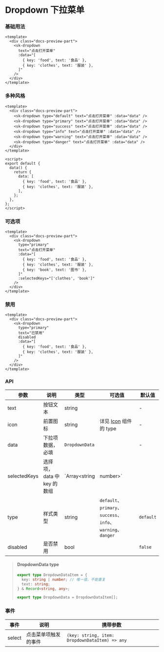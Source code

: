 # Dropdown 下拉菜单

### 基础用法

<div class="docs-preview-part">
  <sk-dropdown text="点击打开菜单" :data="[{ key: 'food', text: '食品' }, { key: 'clothes', text: '服装' }]" />
</div>

```vue
<template>
  <div class="docs-preview-part">
    <sk-dropdown
      text="点击打开菜单"
      :data="[
        { key: 'food', text: '食品' },
        { key: 'clothes', text: '服装' },
      ]"
    />
  </div>
</template>
```

### 多种风格

<DropdownTheme />

```vue
<template>
  <div class="docs-preview-part">
    <sk-dropdown type="default" text="点击打开菜单" :data="data" />
    <sk-dropdown type="primary" text="点击打开菜单" :data="data" />
    <sk-dropdown type="success" text="点击打开菜单" :data="data" />
    <sk-dropdown type="info" text="点击打开菜单" :data="data" />
    <sk-dropdown type="warning" text="点击打开菜单" :data="data" />
    <sk-dropdown type="danger" text="点击打开菜单" :data="data" />
  </div>
</template>

<script>
export default {
  data() {
    return {
      data: [
        { key: 'food', text: '食品' },
        { key: 'clothes', text: '服装' },
      ],
    };
  },
};
</script>
```

### 可选项

<div class="docs-preview-part">
  <sk-dropdown
    type="primary"
    text="点击打开菜单"
    :data="[
      { key: 'food', text: '食品' },
      { key: 'clothes', text: '服装' },
      { key: 'book', text: '图书' },
    ]"
    :selectedKeys="['clothes', 'book']"
  />
</div>

```vue
<template>
  <div class="docs-preview-part">
    <sk-dropdown
      type="primary"
      text="点击打开菜单"
      :data="[
        { key: 'food', text: '食品' },
        { key: 'clothes', text: '服装' },
        { key: 'book', text: '图书' },
      ]"
      :selectedKeys="['clothes', 'book']"
    />
  </div>
</template>
```

### 禁用

<div class="docs-preview-part">
  <sk-dropdown
    type="primary"
    text="已禁用"
    disabled
    :data="[
      { key: 'food', text: '食品' },
      { key: 'clothes', text: '服装' },
    ]"
  />
</div>

```vue
<template>
  <div class="docs-preview-part">
    <sk-dropdown
      type="primary"
      text="已禁用"
      disabled
      :data="[
        { key: 'food', text: '食品' },
        { key: 'clothes', text: '服装' },
      ]"
    />
  </div>
</template>
```

### API

| 参数         | 说明                       | 类型           | 可选值                                                       | 默认值    |
| ------------ | -------------------------- | -------------- | ------------------------------------------------------------ | --------- |
| text         | 按钮文本                   | string         |                                                              | -         |
| icon         | 前置图标                   | string         | 详见 [Icon](../icon/index#内置图标) 组件的 type              | -         |
| data         | 下拉项数据，必填           | `DropdownData` |                                                              | -         |
| selectedKeys | 选择项，data 中 key 的数组 | `Array<string  | number>`                                                     |           | `[]` |
| type         | 样式类型                   | string         | `default`、`primary`、`success`、`info`、`warning`、`danger` | `default` |
| disabled     | 是否禁用                   | bool           |                                                              | `false`   |

> #### DropdownData <sk-tag ghost>type</sk-tag>
>
> ```ts
> export type DropdownDataItem = {
>   key: string | number; // 唯一值，不能重复
>   text: string;
> } & Record<string, any>;
>
> export type DropdownData = DropdownDataItem[];
> ```

### 事件

| 事件   | 说明                 | 携带参数                                       |
| ------ | -------------------- | ---------------------------------------------- |
| select | 点击菜单项触发的事件 | `(key: string, item: DropdownDataItem) => any` |
